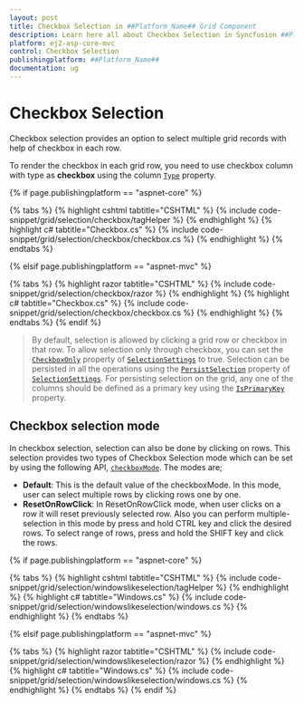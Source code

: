 ```yaml
---
layout: post
title: Checkbox Selection in ##Platform_Name## Grid Component
description: Learn here all about Checkbox Selection in Syncfusion ##Platform_Name## Grid component of Syncfusion Essential JS 2 and more.
platform: ej2-asp-core-mvc
control: Checkbox Selection
publishingplatform: ##Platform_Name##
documentation: ug
---
```


# Checkbox Selection

Checkbox selection provides an option to select multiple grid records with help of checkbox in each row.

To render the checkbox in each grid row, you need to use checkbox column with type as **checkbox** using the column [`Type`](https://help.syncfusion.com/cr/aspnetcore-js2/Syncfusion.EJ2.Grids.GridColumn.html#Syncfusion_EJ2_Grids_GridColumn_Type) property.

{% if page.publishingplatform == "aspnet-core" %}

{% tabs %}
{% highlight cshtml tabtitle="CSHTML" %}
{% include code-snippet/grid/selection/checkbox/tagHelper %}
{% endhighlight %}
{% highlight c# tabtitle="Checkbox.cs" %}
{% include code-snippet/grid/selection/checkbox/checkbox.cs %}
{% endhighlight %}
{% endtabs %}

{% elsif page.publishingplatform == "aspnet-mvc" %}

{% tabs %}
{% highlight razor tabtitle="CSHTML" %}
{% include code-snippet/grid/selection/checkbox/razor %}
{% endhighlight %}
{% highlight c# tabtitle="Checkbox.cs" %}
{% include code-snippet/grid/selection/checkbox/checkbox.cs %}
{% endhighlight %}
{% endtabs %}
{% endif %}



> By default, selection is allowed by clicking a grid row or checkbox in that row. To allow selection only through checkbox, you can set the
[`CheckboxOnly`](https://help.syncfusion.com/cr/aspnetcore-js2/Syncfusion.EJ2.Grids.GridSelectionSettings.html#Syncfusion_EJ2_Grids_GridSelectionSettings_CheckboxOnly) property of [`SelectionSettings`](https://help.syncfusion.com/cr/aspnetcore-js2/Syncfusion.EJ2.Grids.GridSelectionSettings.html) to true.
> Selection can be persisted in all the operations using the [`PersistSelection`](https://help.syncfusion.com/cr/aspnetcore-js2/Syncfusion.EJ2.Grids.GridSelectionSettings.html#Syncfusion_EJ2_Grids_GridSelectionSettings_PersistSelection) property of [`SelectionSettings`](https://help.syncfusion.com/cr/aspnetcore-js2/Syncfusion.EJ2.Grids.GridSelectionSettings.html).
For persisting selection on the grid, any one of the columns should be defined as a primary key using the [`IsPrimaryKey`](https://help.syncfusion.com/cr/aspnetcore-js2/Syncfusion.EJ2.Grids.GridColumn.html#Syncfusion_EJ2_Grids_GridColumn_IsPrimaryKey) property.

## Checkbox selection mode

In checkbox selection, selection can also be done by clicking on rows. This selection provides two types of Checkbox Selection mode which can be set by using the following API,
[`checkboxMode`](https://help.syncfusion.com/cr/aspnetcore-js2/Syncfusion.EJ2.Grids.GridSelectionSettings.html#Syncfusion_EJ2_Grids_GridSelectionSettings_CheckboxMode). The modes are;

* **Default**: This is the default value of the checkboxMode. In this mode, user can select multiple rows by clicking rows one by one.
* **ResetOnRowClick**: In ResetOnRowClick mode, when user clicks on a row it will reset previously selected row. Also you can perform multiple-selection in this mode by press
and hold CTRL key and click the desired rows. To select range of rows, press and hold the SHIFT key and click the rows.

{% if page.publishingplatform == "aspnet-core" %}

{% tabs %}
{% highlight cshtml tabtitle="CSHTML" %}
{% include code-snippet/grid/selection/windowslikeselection/tagHelper %}
{% endhighlight %}
{% highlight c# tabtitle="Windows.cs" %}
{% include code-snippet/grid/selection/windowslikeselection/windows.cs %}
{% endhighlight %}
{% endtabs %}

{% elsif page.publishingplatform == "aspnet-mvc" %}

{% tabs %}
{% highlight razor tabtitle="CSHTML" %}
{% include code-snippet/grid/selection/windowslikeselection/razor %}
{% endhighlight %}
{% highlight c# tabtitle="Windows.cs" %}
{% include code-snippet/grid/selection/windowslikeselection/windows.cs %}
{% endhighlight %}
{% endtabs %}
{% endif %}

